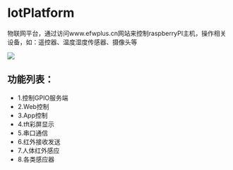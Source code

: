# IotPlatform
物联网平台，通过访问www.efwplus.cn网站来控制raspberryPI主机，操作相关设备，如：遥控器、温度湿度传感器、摄像头等


![](https://raw.githubusercontent.com/kakake/IotPlatform/master/docs/demo.png) 


功能列表：
--
* 1.控制GPIO服务端
* 2.Web控制
* 3.App控制
* 4.tft彩屏显示
* 5.串口通信
* 6.红外接收发送
* 7.人体红外感应
* 8.各类感应器

